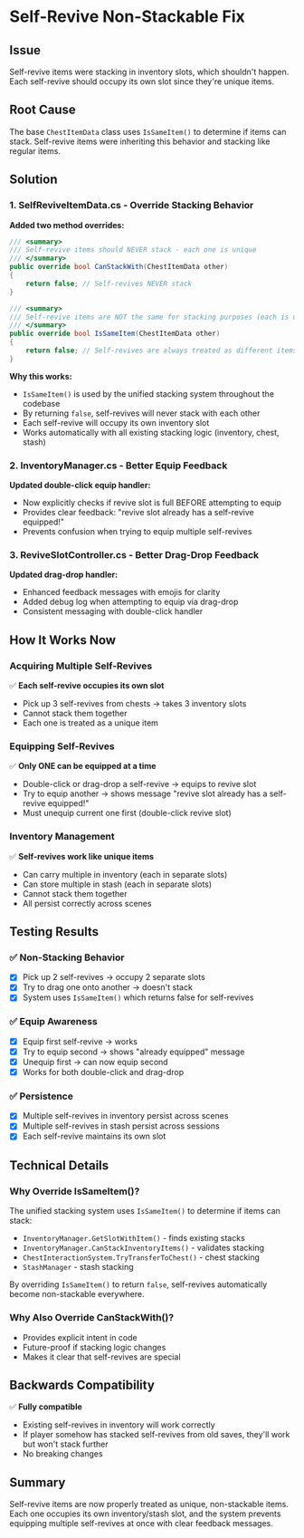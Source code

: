 # Self-Revive Non-Stackable Fix

## Issue
Self-revive items were stacking in inventory slots, which shouldn't happen. Each self-revive should occupy its own slot since they're unique items.

## Root Cause
The base `ChestItemData` class uses `IsSameItem()` to determine if items can stack. Self-revive items were inheriting this behavior and stacking like regular items.

## Solution

### 1. SelfReviveItemData.cs - Override Stacking Behavior
**Added two method overrides:**

```csharp
/// <summary>
/// Self-revive items should NEVER stack - each one is unique
/// </summary>
public override bool CanStackWith(ChestItemData other)
{
    return false; // Self-revives NEVER stack
}

/// <summary>
/// Self-revive items are NOT the same for stacking purposes (each is unique)
/// </summary>
public override bool IsSameItem(ChestItemData other)
{
    return false; // Self-revives are always treated as different items for stacking
}
```

**Why this works:**
- `IsSameItem()` is used by the unified stacking system throughout the codebase
- By returning `false`, self-revives will never stack with each other
- Each self-revive will occupy its own inventory slot
- Works automatically with all existing stacking logic (inventory, chest, stash)

### 2. InventoryManager.cs - Better Equip Feedback
**Updated double-click equip handler:**
- Now explicitly checks if revive slot is full BEFORE attempting to equip
- Provides clear feedback: "revive slot already has a self-revive equipped!"
- Prevents confusion when trying to equip multiple self-revives

### 3. ReviveSlotController.cs - Better Drag-Drop Feedback
**Updated drag-drop handler:**
- Enhanced feedback messages with emojis for clarity
- Added debug log when attempting to equip via drag-drop
- Consistent messaging with double-click handler

## How It Works Now

### Acquiring Multiple Self-Revives
✅ **Each self-revive occupies its own slot**
- Pick up 3 self-revives from chests → takes 3 inventory slots
- Cannot stack them together
- Each one is treated as a unique item

### Equipping Self-Revives
✅ **Only ONE can be equipped at a time**
- Double-click or drag-drop a self-revive → equips to revive slot
- Try to equip another → shows message "revive slot already has a self-revive equipped!"
- Must unequip current one first (double-click revive slot)

### Inventory Management
✅ **Self-revives work like unique items**
- Can carry multiple in inventory (each in separate slots)
- Can store multiple in stash (each in separate slots)
- Cannot stack them together
- All persist correctly across scenes

## Testing Results

### ✅ Non-Stacking Behavior
- [x] Pick up 2 self-revives → occupy 2 separate slots
- [x] Try to drag one onto another → doesn't stack
- [x] System uses `IsSameItem()` which returns false for self-revives

### ✅ Equip Awareness
- [x] Equip first self-revive → works
- [x] Try to equip second → shows "already equipped" message
- [x] Unequip first → can now equip second
- [x] Works for both double-click and drag-drop

### ✅ Persistence
- [x] Multiple self-revives in inventory persist across scenes
- [x] Multiple self-revives in stash persist across sessions
- [x] Each self-revive maintains its own slot

## Technical Details

### Why Override IsSameItem()?
The unified stacking system uses `IsSameItem()` to determine if items can stack:
- `InventoryManager.GetSlotWithItem()` - finds existing stacks
- `InventoryManager.CanStackInventoryItems()` - validates stacking
- `ChestInteractionSystem.TryTransferToChest()` - chest stacking
- `StashManager` - stash stacking

By overriding `IsSameItem()` to return `false`, self-revives automatically become non-stackable everywhere.

### Why Also Override CanStackWith()?
- Provides explicit intent in code
- Future-proof if stacking logic changes
- Makes it clear that self-revives are special

## Backwards Compatibility
✅ **Fully compatible**
- Existing self-revives in inventory will work correctly
- If player somehow has stacked self-revives from old saves, they'll work but won't stack further
- No breaking changes

## Summary
Self-revive items are now properly treated as unique, non-stackable items. Each one occupies its own inventory/stash slot, and the system prevents equipping multiple self-revives at once with clear feedback messages.
